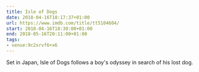 ```yaml
---
title: Isle of Dogs
date: 2018-04-16T18:17:37+01:00
url: https://www.imdb.com/title/tt5104604/
start: 2018-04-16T18:30:00+01:00
end: 2018-05-16T20:11:00+01:00
tags:
- venue:9c2xrvf6+x6
---
```

Set in Japan, Isle of Dogs follows a boy's odyssey in search of his lost dog.
